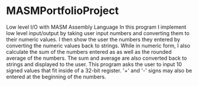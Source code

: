 # MASMPortfolioProject
Low level I/O with MASM Assembly Language
In this program I implement low level input/output by taking user input numbers and converting them to their numeric values. I then show the user the numbers they entered by converting the numeric values back to strings. While in numeric form, I also calculate the sum of the numbers entered as as well as the rounded average of the numbers. The sum and average are also converted back to strings and displayed to the user. This program asks the user to input 10 signed values that fit inside of a 32-bit register. '+' and '-' signs may also be entered at the beginning of the numbers.
